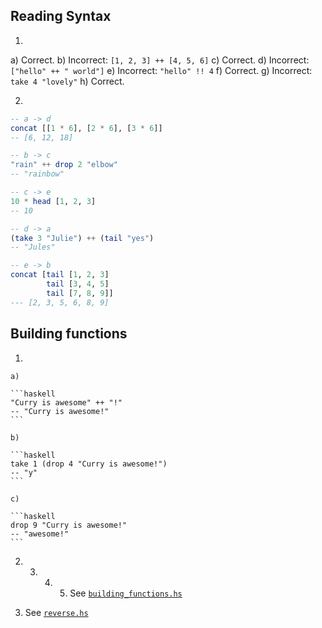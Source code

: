 ## Reading Syntax

1.

a) Correct.
b) Incorrect: `[1, 2, 3] ++ [4, 5, 6]`
c) Correct.
d) Incorrect: `["hello" ++ " world"]`
e) Incorrect: `"hello" !! 4`
f) Correct.
g) Incorrect: `take 4 "lovely"`
h) Correct.

2.

```haskell
-- a -> d
concat [[1 * 6], [2 * 6], [3 * 6]]
-- [6, 12, 18]

-- b -> c
"rain" ++ drop 2 "elbow"
-- "rainbow"

-- c -> e
10 * head [1, 2, 3]
-- 10

-- d -> a
(take 3 "Julie") ++ (tail "yes")
-- "Jules"

-- e -> b
concat [tail [1, 2, 3]
        tail [3, 4, 5]
        tail [7, 8, 9]]
--- [2, 3, 5, 6, 8, 9]
```

## Building functions

1.


    a)

    ```haskell
    "Curry is awesome" ++ "!"
    -- "Curry is awesome!"
    ```

    b)

    ```haskell
    take 1 (drop 4 "Curry is awesome!")
    -- "y"
    ```

    c)

    ```haskell
    drop 9 "Curry is awesome!"
    -- "awesome!"
    ```

2. 3. 4. 5. See [`building_functions.hs`](./building_functions.hs)

6.  See [`reverse.hs`](./reverse.hs)